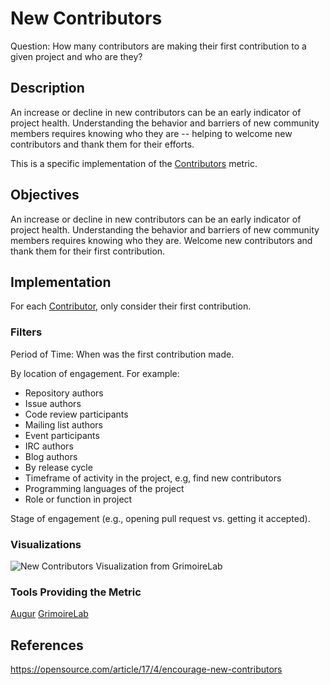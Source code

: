 # New Contributors

Question: How many contributors are making their first contribution to a given project and who are they?

## Description
An increase or decline in new contributors can be an early indicator of project health. Understanding the behavior and barriers of new community members requires knowing who they are -- helping to welcome new contributors and thank them for their efforts.

This is a specific implementation of the [Contributors](https://chaoss.community/metric-contributors/) metric.


## Objectives
An increase or decline in new contributors can be an early indicator of project health. Understanding the behavior and barriers of new community members requires knowing who they are. Welcome new contributors and thank them for their first contribution.


## Implementation

For each [Contributor](https://chaoss.community/metric-contributors/), only consider their first contribution.


### Filters
Period of Time: When was the first contribution made.

By location of engagement. For example:
* Repository authors
* Issue authors
* Code review participants
* Mailing list authors
* Event participants
* IRC authors
* Blog authors
* By release cycle
* Timeframe of activity in the project, e.g, find new contributors
* Programming languages of the project
* Role or function in project

Stage of engagement (e.g., opening pull request vs. getting it accepted).


### Visualizations

![New Contributors Visualization from GrimoireLab](https://raw.githubusercontent.com/chaoss/wg-evolution/main/focus-areas/community-growth/images/new-contributors_1.png)

### Tools Providing the Metric
[Augur](http://augur.osshealth.io/api_docs/#api-Evolution-New_Contributors_Repo_)
[GrimoireLab](https://chaoss.github.io/grimoirelab-sigils/panels/git-demographics/)


## References
https://opensource.com/article/17/4/encourage-new-contributors
